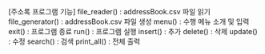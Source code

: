[주소록 프로그램 기능]
    file_reader()               : addressBook.csv 파일 읽기
    file_generator()            : addressBook.csv 파일 생성
    menu()                      : 수행 메뉴 소개 및 입력
    exit()                      : 프로그램 종료
    run()                       : 프로그램 실행
    insert()                    : 추가
    delete()                    : 삭제
    update()                    : 수정
    search()                    : 검색
    print_all()                 : 전체 출력